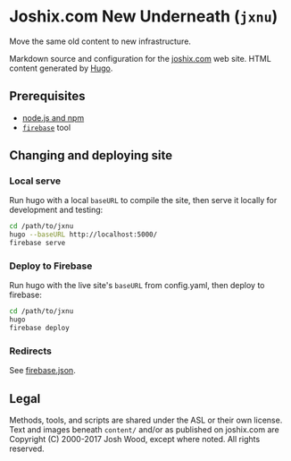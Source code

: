 # Joshix.com New Underneath (`jxnu`)

Move the same old content to new infrastructure.

Markdown source and configuration for the [joshix.com][jx] web site. HTML content generated by [Hugo][hugo].

## Prerequisites

* [node.js and npm][nodejs]
* [`firebase`][firebase-cli] tool

## Changing and deploying site

### Local serve

Run hugo with a local `baseURL` to compile the site, then serve it locally for development and testing:

```sh
cd /path/to/jxnu
hugo --baseURL http://localhost:5000/
firebase serve
```

### Deploy to Firebase

Run hugo with the live site's `baseURL` from config.yaml, then deploy to firebase:

```sh
cd /path/to/jxnu
hugo
firebase deploy
```

### Redirects

See [firebase.json][firebase.json].

## Legal

Methods, tools, and scripts are shared under the ASL or their own license. Text and images beneath `content/` and/or as published on joshix.com are Copyright (C) 2000-2017 Josh Wood, except where noted. All rights reserved.

[firebase-cli]: https://firebase.google.com/docs/hosting/quickstart
[firebase.json]: firebase.json
[hugo]: https://gohugo.io/
[jx]: https://joshix.com/
[nodejs]: https://nodejs.org/
